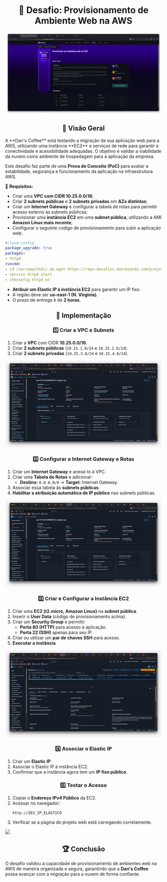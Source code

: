<h1 align=center> 📂 Desafio: Provisionamento de Ambiente Web na AWS </h1>

<div>
    <img src="../../../assets/imgs/desafios/ec2/Provisionar-um-ambiente-web-em-EC2/desafio.png">
</div>

<h2 align=center> 📌 Visão Geral </h2>
A **Dan's Coffee** está testando a migração da sua aplicação web para a AWS, utilizando uma instância **EC2** e serviços de rede para garantir a conectividade e acessibilidade adequadas. O objetivo é validar a viabilidade da nuvem como ambiente de hospedagem para a aplicação da empresa.

Este desafio faz parte de uma **Prova de Conceito (PoC)** para avaliar a estabilidade, segurança e funcionamento da aplicação na infraestrutura AWS.

🔹 **Requisitos:**
- Criar uma **VPC com CIDR 10.25.0.0/16**;
- Criar **2 subnets públicas** e **2 subnets privadas** em **AZs distintas**;
- Criar um **Internet Gateway** e configurar a tabela de rotas para permitir acesso externo às subnets públicas;
- Provisionar uma **instância EC2** em uma **subnet pública**, utilizando a AMI **Amazon Linux mais recente**;
- Configurar o seguinte código de provisionamento para subir a aplicação web:

```yaml
#cloud-config
package_upgrade: true
packages:
- httpd
runcmd:
- cd /var/www/html/ && wget https://repo-desafios.danrezende.com/projetoweb1/index.html
- service httpd start
- chkconfig httpd on
```

- **Atribuir um Elastic IP à instância EC2** para garantir um IP fixo.
- A região deve ser **us-east-1 (N. Virginia)**.
- O prazo de entrega é de **2 horas**.

<h2 align=center> 🚀 Implementação </h2>

<h3 align=center> 1️⃣ Criar a VPC e Subnets </h3>

1. Criar a **VPC** com CIDR **10.25.0.0/16**.
2. Criar **2 subnets públicas** (`10.25.1.0/24` e `10.25.2.0/24`).
3. Criar **2 subnets privadas** (`10.25.3.0/24` e `10.25.4.0/24`).

<div>
    <img src="../../../assets/imgs/desafios/ec2/Provisionar-um-ambiente-web-em-EC2/resultado-1.jpeg">
</div>

<h3 align=center> 2️⃣ Configurar o Internet Gateway e Rotas </h3>

1. Criar um **Internet Gateway** e anexá-lo à VPC.
2. Criar uma **Tabela de Rotas** e adicionar:
   - **Destino:** `0.0.0.0/0` → **Target:** Internet Gateway.
3. Associar essa tabela às **subnets públicas**.
4. **Habilitar a atribuição automática de IP público** nas subnets públicas.

<div>
    <img src="../../../assets/imgs/desafios/ec2/Provisionar-um-ambiente-web-em-EC2/resultado-1.jpeg">
</div>

<h3 align=center> 3️⃣ Criar e Configurar a Instância EC2 </h3>

1. Criar uma **EC2 (t2.micro, Amazon Linux)** na **subnet pública**.
2. Inserir o **User Data** (código de provisionamento acima).
3. Criar um **Security Group** e permitir:
   - **Porta 80 (HTTP)** para acesso à aplicação.
   - **Porta 22 (SSH)** apenas para seu IP.
4. Criar ou utilizar um **par de chaves SSH** para acesso.
5. **Executar a instância**.

<div>
    <img src="../../../assets/imgs/desafios/ec2/Provisionar-um-ambiente-web-em-EC2/resultado-2.jpeg">
</div>

<h3 align=center> 4️⃣ Associar o Elastic IP </h3>

1. Criar um **Elastic IP**.
2. Associar o Elastic IP à instância EC2.
3. Confirmar que a instância agora tem um **IP fixo público**.

<h3 align=center> 5️⃣ Testar o Acesso </h3>

1. Copiar o **Endereço IPv4 Público** da EC2.
2. Acessar no navegador:
   ```
   http://SEU_IP_ELÁSTICO
   ```
3. Verificar se a página do projeto web está carregando corretamente.

<div>
    <img src="../../../assets/imgs/desafios/ec2/Provisionar-um-ambiente-web-em-EC2/resultado-3.jpeg">
</div>

<h2 align=center> 🏆 Conclusão </h2>

O desafio validou a capacidade de provisionamento de ambientes web na AWS de maneira organizada e segura, garantindo que a **Dan's Coffee** possa avançar com a migração para a nuvem de forma confiante.